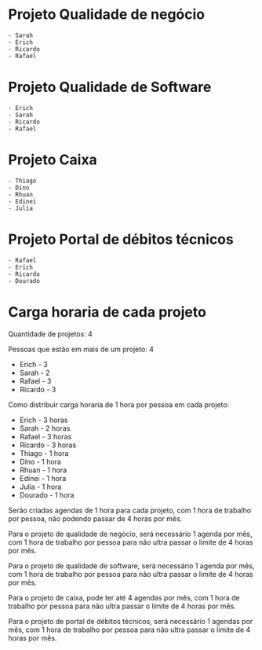 # Projeto Qualidade de negócio    
    - Sarah
    - Erich
    - Ricardo
    - Rafael

# Projeto Qualidade de Software

    - Erich
    - Sarah
    - Ricardo
    - Rafael

# Projeto Caixa

    - Thiago
    - Dino
    - Rhuan
    - Edinei
    - Julia

# Projeto Portal de débitos técnicos

    - Rafael
    - Erich
    - Ricardo
    - Dourado


# Carga horaria de cada projeto

Quantidade de projetos: 4

Pessoas que estão em mais de um projeto: 4
- Erich - 3
- Sarah - 2
- Rafael - 3
- Ricardo - 3

Como distribuir carga horaria de 1 hora por pessoa em cada projeto:
- Erich - 3 horas
- Sarah - 2 horas
- Rafael - 3 horas
- Ricardo - 3 horas
- Thiago - 1 hora
- Dino - 1 hora
- Rhuan - 1 hora
- Edinei - 1 hora
- Julia - 1 hora
- Dourado - 1 hora

Serão criadas agendas de 1 hora para cada projeto, com 1 hora de trabalho por pessoa, não podendo passar de 4 horas por mês.

Para o projeto de qualidade de negócio, será necessário 1 agenda por mês, com 1 hora de trabalho por pessoa para não ultra passar o limite de 4 horas por mês.

Para o projeto de qualidade de software, será necessário 1 agenda por mês, com 1 hora de trabalho por pessoa para não ultra passar o limite de 4 horas por mês.

Para o projeto de caixa, pode ter até 4 agendas por mês, com 1 hora de trabalho por pessoa para não ultra passar o limite de 4 horas por mês.

Para o projeto de portal de débitos técnicos, será necessário 1 agendas por mês, com 1 hora de trabalho por pessoa para não ultra passar o limite de 4 horas por mês.



